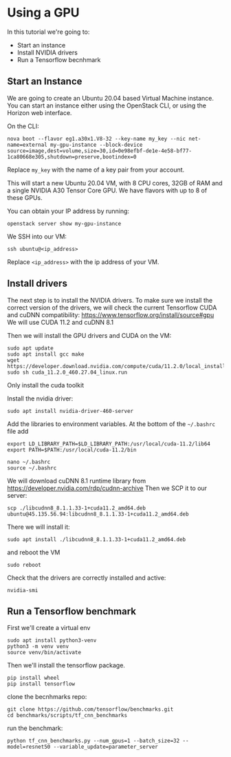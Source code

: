 # Using a GPU
In this tutorial we're going to: 
 - Start an instance
 - Install NVIDIA drivers
 - Run a Tensorflow becnhmark

## Start an Instance

We are going to create an Ubuntu 20.04 based Virtual Machine instance.
You can start an instance either using the OpenStack CLI, or using the Horizon web interface.

On the CLI:
```shell
nova boot --flavor eg1.a30x1.V8-32 --key-name my_key --nic net-name=external my-gpu-instance --block-device source=image,dest=volume,size=30,id=0e98efbf-de1e-4e58-bf77-1ca80668e305,shutdown=preserve,bootindex=0
```
Replace `my_key` with the name of a key pair from your account.

This will start a new Ubuntu 20.04 VM, with 8 CPU cores, 32GB of RAM and a single NVIDIA A30 Tensor Core GPU.
We have flavors with up to 8 of these GPUs.

You can obtain your IP address by running:
```shell
openstack server show my-gpu-instance
```

We SSH into our VM:
```shell
ssh ubuntu@<ip_address>
```
Replace `<ip_address>` with the ip address of your VM. 


## Install drivers
The next step is to install the NVIDIA drivers.
To make sure we install the correct version of the drivers, we will check the current Tensorflow CUDA and cuDNN compatibility:
https://www.tensorflow.org/install/source#gpu
We will use CUDA 11.2 and cuDNN 8.1

Then we will install the GPU drivers and CUDA on the VM:
```shell
sudo apt update
sudo apt install gcc make
wget https://developer.download.nvidia.com/compute/cuda/11.2.0/local_installers/cuda_11.2.0_460.27.04_linux.run
sudo sh cuda_11.2.0_460.27.04_linux.run
```
Only install the cuda toolkit

Install the nvidia driver:
```shell
sudo apt install nvidia-driver-460-server
```

Add the libraries to environment variables.
At the bottom of the `~/.bashrc` file add
```shell
export LD_LIBRARY_PATH=$LD_LIBRARY_PATH:/usr/local/cuda-11.2/lib64
export PATH=$PATH:/usr/local/cuda-11.2/bin
```

```shell
nano ~/.bashrc
source ~/.bashrc
```

We will download cuDNN 8.1 runtime library from https://developer.nvidia.com/rdp/cudnn-archive 
Then we SCP it to our server:
```shell
scp ./libcudnn8_8.1.1.33-1+cuda11.2_amd64.deb ubuntu@45.135.56.94:libcudnn8_8.1.1.33-1+cuda11.2_amd64.deb
```
There we will install it:
```shell
sudo apt install ./libcudnn8_8.1.1.33-1+cuda11.2_amd64.deb
```

and reboot the VM
```shell
sudo reboot
```

Check that the drivers are correctly installed and active:
```shell
nvidia-smi
```

## Run a Tensorflow benchmark

First we'll create a virtual env
```shell
sudo apt install python3-venv
python3 -m venv venv
source venv/bin/activate
```

Then we'll install the tensorflow package.
```shell
pip install wheel
pip install tensorflow
```

clone the becnhmarks repo:
```shell
git clone https://github.com/tensorflow/benchmarks.git
cd benchmarks/scripts/tf_cnn_benchmarks
```

run the benchmark:

```shell
python tf_cnn_benchmarks.py --num_gpus=1 --batch_size=32 --model=resnet50 --variable_update=parameter_server
```

